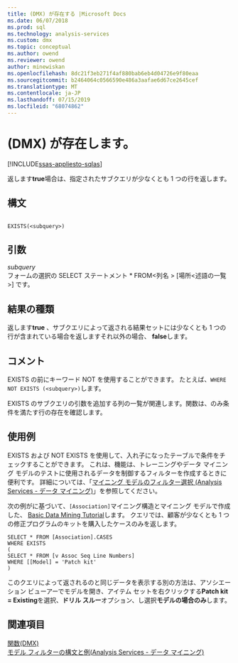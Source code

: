 ```yaml
---
title: (DMX) が存在する |Microsoft Docs
ms.date: 06/07/2018
ms.prod: sql
ms.technology: analysis-services
ms.custom: dmx
ms.topic: conceptual
ms.author: owend
ms.reviewer: owend
author: minewiskan
ms.openlocfilehash: 8dc21f3eb271f4af880bab6eb4d04726e9f80eaa
ms.sourcegitcommit: b2464064c0566590e486a3aafae6d67ce2645cef
ms.translationtype: MT
ms.contentlocale: ja-JP
ms.lasthandoff: 07/15/2019
ms.locfileid: "68074862"
---
```

# <a name="exists-dmx"></a>(DMX) が存在します。
[!INCLUDE[ssas-appliesto-sqlas](../includes/ssas-appliesto-sqlas.md)]

  返します**true**場合は、指定されたサブクエリが少なくとも 1 つの行を返します。  
  
## <a name="syntax"></a>構文  
  
```  
  
EXISTS(<subquery>)  
```  
  
## <a name="arguments"></a>引数  
 *subquery*  
 フォームの選択の SELECT ステートメント * FROM\<列名 > [場所\<述語の一覧 >] です。  
  
## <a name="result-type"></a>結果の種類  
 返します**true** 、サブクエリによって返される結果セットには少なくとも 1 つの行が含まれている場合を返しますそれ以外の場合、 **false**します。  
  
## <a name="remarks"></a>コメント  
 EXISTS の前にキーワード NOT を使用することができます。 たとえば、`WHERE NOT EXISTS (<subquery>)`します。  
  
 EXISTS のサブクエリの引数を追加する列の一覧が関連します。関数は、のみ条件を満たす行の存在を確認します。  
  
## <a name="examples"></a>使用例  
 EXISTS および NOT EXISTS を使用して、入れ子になったテーブルで条件をチェックすることができます。 これは、機能は、トレーニングやデータ マイニング モデルのテストに使用されるデータを制御するフィルターを作成するときに便利です。 詳細については、「[マイニング モデルのフィルター選択 (Analysis Services - データ マイニング)](../analysis-services/data-mining/filters-for-mining-models-analysis-services-data-mining.md)」を参照してください。  
  
 次の例がに基づいて、`[Association]`マイニング構造とマイニング モデルで作成した、 [Basic Data Mining Tutorial](https://msdn.microsoft.com/library/6602edb6-d160-43fb-83c8-9df5dddfeb9c)します。 クエリでは、顧客が少なくとも 1 つの修正プログラムのキットを購入したケースのみを返します。  
  
```  
SELECT * FROM [Association].CASES  
WHERE EXISTS  
(  
SELECT * FROM [v Assoc Seq Line Numbers]  
WHERE [[Model] = 'Patch kit'  
)  
```  
  
 このクエリによって返されるのと同じデータを表示する別の方法は、アソシエーション ビューアーでモデルを開き、アイテム セットを右クリックする**Patch kit = Existing**を選択、**ドリル スルー**オプション、し選択**モデルの場合のみ**します。  
  
## <a name="see-also"></a>関連項目  
 [関数&#40;DMX&#41;](../dmx/functions-dmx.md)   
 [モデル フィルターの構文と例&#40;Analysis Services - データ マイニング&#41;](../analysis-services/data-mining/model-filter-syntax-and-examples-analysis-services-data-mining.md)  
  
  
